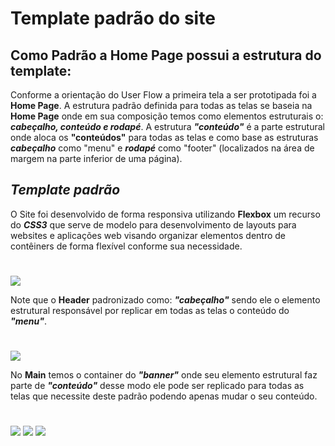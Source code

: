 # Template padrão do site

## Como Padrão a Home Page possui a estrutura do template:
Conforme a orientação do User Flow a primeira tela a ser prototipada foi a **Home Page**.
A estrutura padrão definida para todas as telas se baseia na **Home Page** onde em sua composição temos como elementos estruturais o: ***cabeçalho, conteúdo e rodapé***. A estrutura ***"conteúdo"*** é a parte estrutural onde aloca os **"conteúdos"** para todas as telas e como base as estruturas ***cabeçalho*** como "menu" e ***rodapé*** como "footer" (localizados na área de margem na parte inferior de uma página). 
##
 
## ***Template padrão***

 O Site foi desenvolvido de forma responsiva utilizando **Flexbox** um recurso do ***CSS3*** que serve de modelo para desenvolvimento de layouts para websites e aplicações web visando organizar elementos dentro de contêiners de forma flexível conforme sua necessidade.
 
 #

<img src="https://user-images.githubusercontent.com/86859418/174415194-7664f7ee-a460-4060-96a4-2d91021ddeb9.jpg">

Note que o **Header** padronizado como:  ***"cabeçalho"*** sendo ele o elemento estrutural responsável por replicar em todas as telas o conteúdo do ***"menu"***. 

#

<img src="https://user-images.githubusercontent.com/86859418/174416869-7ad8b628-0469-432e-8b0a-8946b38764ec.jpg">

No **Main** temos o container do ***"banner"*** onde seu elemento estrutural faz parte de ***"conteúdo"*** desse modo ele pode ser replicado para todas as telas que necessite deste padrão podendo apenas mudar o seu conteúdo. 

#

<img src="https://user-images.githubusercontent.com/86859418/174416890-35f54399-f891-4af3-bd0e-7478c224511b.jpg">

<img src="https://user-images.githubusercontent.com/86859418/174416904-25a9fb42-5584-406f-9727-36bcb5e7d857.jpg">

<img src="https://user-images.githubusercontent.com/86859418/174416910-f28889f6-0204-409f-a083-d85c563de319.jpg">
